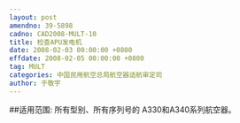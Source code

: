 ```yaml
---
layout: post
amendno: 39-5898
cadno: CAD2008-MULT-10
title: 检查APU发电机
date: 2008-02-03 00:00:00 +0800
effdate: 2008-02-05 00:00:00 +0800
tag: MULT
categories: 中国民用航空总局航空器适航审定司
author: 于敬宇
---
```


##适用范围:
所有型别、所有序列号的 A330和A340系列航空器。

